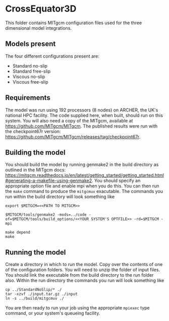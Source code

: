 # CrossEquator3D
This folder contains MITgcm configuration files used for the three dimensional model integrations.

## Models present
The four different configurations present are:
- Standard no-slip
- Standard free-slip
- Viscous no-slip
- Viscous free-slip

## Requirements
The model was run using 192 processors (8 nodes) on ARCHER, the UK's national HPC facility. The code supplied here, when built, should run on this system. You will also need a copy of the MITgcm, available at https://github.com/MITgcm/MITgcm. The published results were run with the checkpoint67r version: https://github.com/MITgcm/MITgcm/releases/tag/checkpoint67r.

## Building the model
You should build the model by running genmake2 in the build directory as outlined in the MITgcm docs: https://mitgcm.readthedocs.io/en/latest/getting_started/getting_started.html#generating-a-makefile-using-genmake2. You should specify an appropriate option file  and enable mpi when you do this. You can then run the `make` command to produce the `mitgcmuv` exacutable. The commands you run within the build directory will look something like
```
export $MITGCM=<<PATH TO MITGCM>>

$MITGCM/tools/genmake2 -mods=../code -of=$MITGCM/tools/build_options/<<YOUR SYSTEM'S OPTFILE>> -rd=$MITGCM -mpi

make depend
make
```

## Running the model
Create a directory in which to run the model. Copy over the contents of one of the configuration folders. You will need to unzip the folder of input files. You should link the executable from the build directory to the run folder also. Within the run directory the commands you run will look something like
```
cp ../StandardNoSlip/* ./
tar -xzvf ./input.tar.gz ./input
ln -s ../build/mitgcmuv ./
```
You are then ready to run your job using the appropriate `mpiexec` type command, or your system's queueing facility. 
